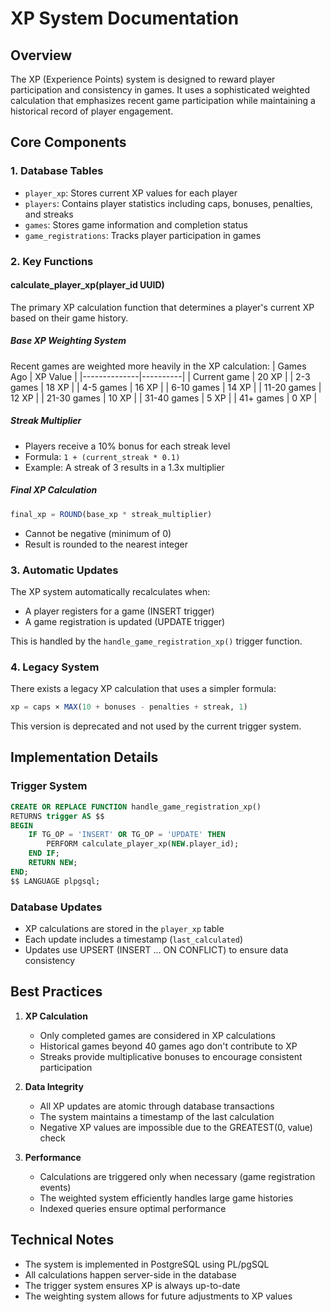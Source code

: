 # XP System Documentation

## Overview
The XP (Experience Points) system is designed to reward player participation and consistency in games. It uses a sophisticated weighted calculation that emphasizes recent game participation while maintaining a historical record of player engagement.

## Core Components

### 1. Database Tables
- `player_xp`: Stores current XP values for each player
- `players`: Contains player statistics including caps, bonuses, penalties, and streaks
- `games`: Stores game information and completion status
- `game_registrations`: Tracks player participation in games

### 2. Key Functions

#### calculate_player_xp(player_id UUID)
The primary XP calculation function that determines a player's current XP based on their game history.

##### Base XP Weighting System
Recent games are weighted more heavily in the XP calculation:
| Games Ago    | XP Value |
|--------------|----------|
| Current game | 20 XP    |
| 2-3 games    | 18 XP    |
| 4-5 games    | 16 XP    |
| 6-10 games   | 14 XP    |
| 11-20 games  | 12 XP    |
| 21-30 games  | 10 XP    |
| 31-40 games  | 5 XP     |
| 41+ games    | 0 XP     |

##### Streak Multiplier
- Players receive a 10% bonus for each streak level
- Formula: `1 + (current_streak * 0.1)`
- Example: A streak of 3 results in a 1.3x multiplier

##### Final XP Calculation
```sql
final_xp = ROUND(base_xp * streak_multiplier)
```
- Cannot be negative (minimum of 0)
- Result is rounded to the nearest integer

### 3. Automatic Updates

The XP system automatically recalculates when:
- A player registers for a game (INSERT trigger)
- A game registration is updated (UPDATE trigger)

This is handled by the `handle_game_registration_xp()` trigger function.

### 4. Legacy System
There exists a legacy XP calculation that uses a simpler formula:
```sql
xp = caps × MAX(10 + bonuses - penalties + streak, 1)
```
This version is deprecated and not used by the current trigger system.

## Implementation Details

### Trigger System
```sql
CREATE OR REPLACE FUNCTION handle_game_registration_xp()
RETURNS trigger AS $$
BEGIN
    IF TG_OP = 'INSERT' OR TG_OP = 'UPDATE' THEN
        PERFORM calculate_player_xp(NEW.player_id);
    END IF;
    RETURN NEW;
END;
$$ LANGUAGE plpgsql;
```

### Database Updates
- XP calculations are stored in the `player_xp` table
- Each update includes a timestamp (`last_calculated`)
- Updates use UPSERT (INSERT ... ON CONFLICT) to ensure data consistency

## Best Practices

1. **XP Calculation**
   - Only completed games are considered in XP calculations
   - Historical games beyond 40 games ago don't contribute to XP
   - Streaks provide multiplicative bonuses to encourage consistent participation

2. **Data Integrity**
   - All XP updates are atomic through database transactions
   - The system maintains a timestamp of the last calculation
   - Negative XP values are impossible due to the GREATEST(0, value) check

3. **Performance**
   - Calculations are triggered only when necessary (game registration events)
   - The weighted system efficiently handles large game histories
   - Indexed queries ensure optimal performance

## Technical Notes

- The system is implemented in PostgreSQL using PL/pgSQL
- All calculations happen server-side in the database
- The trigger system ensures XP is always up-to-date
- The weighting system allows for future adjustments to XP values